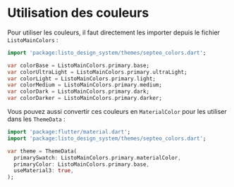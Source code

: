 # Utilisation des couleurs

Pour utiliser les couleurs, il faut directement les importer depuis le fichier `ListoMainColors` :

```dart
import 'package:listo_design_system/themes/septeo_colors.dart';

var colorBase = ListoMainColors.primary.base;
var colorUltraLight = ListoMainColors.primary.ultraLight;
var colorLight = ListoMainColors.primary.light;
var colorMedium = ListoMainColors.primary.medium;
var colorDark = ListoMainColors.primary.dark;
var colorDarker = ListoMainColors.primary.darker;
```

Vous pouvez aussi convertir ces couleurs en `MaterialColor` pour les utiliser dans les `ThemeData` :

```dart
import 'package:flutter/material.dart';
import 'package:listo_design_system/themes/septeo_colors.dart';

var theme = ThemeData(
  primarySwatch: ListoMainColors.primary.materialColor,
  primaryColor: ListoMainColors.primary.base,
  useMaterial3: true,
);
```